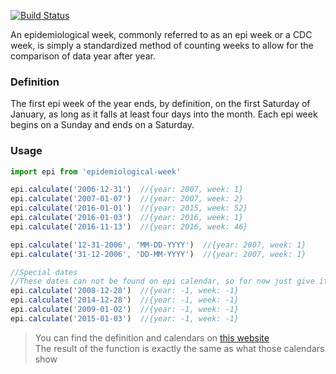 [![Build Status](https://travis-ci.org/fungbo/epidemiological-week.svg?branch=master)](https://travis-ci.org/fungbo/epidemiological-week)   
 
An epidemiological week, commonly referred to as an epi week or a CDC week, is simply a standardized method of counting 
weeks to allow for the comparison of data year after year.

### Definition
The first epi week of the year ends, by definition, on the first Saturday of January, as long as it falls at least four
days into the month. Each epi week begins on a Sunday and ends on a Saturday.

### Usage
``` javascript
import epi from 'epidemiological-week'

epi.calculate('2006-12-31')  //{year: 2007, week: 1}
epi.calculate('2007-01-07')  //{year: 2007, week: 2}
epi.calculate('2016-01-01')  //{year: 2015, week: 52}
epi.calculate('2016-01-03')  //{year: 2016, week: 1}
epi.calculate('2016-11-13')  //{year: 2016, week: 46}

epi.calculate('12-31-2006', 'MM-DD-YYYY')  //{year: 2007, week: 1}
epi.calculate('31-12-2006', 'DD-MM-YYYY')  //{year: 2007, week: 1}

//Special dates
//These dates can not be found on epi calendar, so for now just give it -1
epi.calculate('2008-12-28')  //{year: -1, week: -1}
epi.calculate('2014-12-28')  //{year: -1, week: -1}
epi.calculate('2009-01-02')  //{year: -1, week: -1}
epi.calculate('2015-01-03')  //{year: -1, week: -1} 
```

>You can find the definition and calendars on [this website](http://www.cmmcp.org/epiweek.htm)   
>The result of the function is exactly the same as what those calendars show



